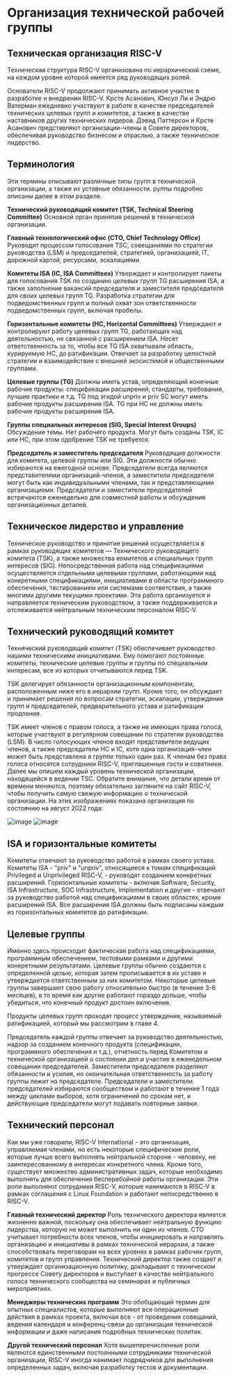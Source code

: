 # Организация технической рабочей группы
## Техническая организация RISC-V
Техническая структура RISC-V организована по иерархической схеме, на каждом уровне которой имеется ряд руководящих ролей.

Основатели RISC-V продолжают принимать активное участие в разработке и внедрении RISC-V. Крсте Асанович, Юнсуп Ли и Эндрю Ватерман ежедневно 
участвуют в работе в качестве председателей технических целевых групп и комитетов, а также в качестве наставников других технических лидеров. 
Дэвид Паттерсон и Крсте Асанович представляют организации-члены в Совете директоров, обеспечивая руководство бизнесом и отраслью, а также техническое лидерство.

## Терминология
Эти термины описывают различные типы групп в технической организации, а также их уставные обязанности. руппы подробно описаны далее в этом разделе.

**Технический руководящий комитет (TSK, Technical Steering Committee)**
Основной орган принятия решений в технической организации.

**Главный технологический офис (CTO, Chief Technology Office)**
Руководит процессом голосования TSC, совещаниями по стратегии руководства (LSM) и председателей, стратегией, организацией, IT, дорожной картой, ресурсами, эскалациями.

**Комитеты ISA (IC, ISA Committees)**
Утверждает и контролирует пакеты для голосования TSK по созданию целевых групп TG расширения ISA, а также заполнение вакансий председателя и 
заместителя председателя для своих целевых групп TG. Разработка стратегии для подведомственных групп и полный охват зон ответственности подведомственных групп, включая пробелы.

**Горизонтальные комитеты (HC, Horizontal Committees)**
Утверждают и контролируют работу целевых групп TG, работающих над деятельностью, не связанной с расширением ISA. Несет ответственность за то, 
чтобы все TG ISA охватывали область, курируемую HC, до ратификации. Отвечает за разработку целостной стратегии и взаимодействие с внешней экосистемой и общественными группами.

**Целевые группы (TG)**
Должны иметь устав, определяющий конечные рабочие продукты: спецификации расширений, стандарты, требования, лучшие практики и т.д. TG под 
эгидой unpriv и priv SC могут иметь рабочие продукты расширения ISA. TG при HC не должны иметь рабочие продукты расширения ISA.

**Группы специальных интересов (SIG, Special Interest Groups)**
Обсуждение темы. Нет рабочего продукта. Могут быть созданы TSK, IC или HC, при этом одобрение TSK не требуется.

**Председатель и заместитель председателя**
Руководящие должности для комитета, целевой группы или SIG. Эти должности обычно избираются на ежегодной основе. 
Председатели всегда являются представителями организаций-членов, а заместители председателя могут быть как индивидуальными членами, 
так и представляющими организациями. Председатели и заместители председателей встречаются еженедельно для совместной работы и обсуждения организационных деталей.

## Техническое лидерство и управление
Техническое руководство и принятие решений осуществляется в рамках руководящих комитетов — Технического руководящего комитета (TSK), 
а также множества комитетов и специальных групп интересов (SIG). Непосредственная работа над спецификациями осуществляется отдельными целевыми группами, 
работающими над конкретными спецификациями, инициативами в области программного обеспечения, тестированием или системами соответствия, 
а также многими другими текущими проектами. Эта работа организуется и направляется техническим руководством, а также поддерживается и 
отслеживается нейтральным техническим персоналом RISC-V.

## Технический руководящий комитет
Технический руководящий комитет (TSK) обеспечивает руководство нашими техническими инициативами. 
Ему помогают постоянные комитеты, технические целевые группы и группы по специальным интересам, все из которых отчитываются перед TSK.

TSK делегирует обязанности организационным компонентам, расположенным ниже его в иерархии групп. Кроме того, он обсуждает и принимает решения 
по вопросам стратегии, эскалации, утверждения групп и председателей, предварительного устава и ратификации продления.

TSK имеет членов с правом голоса, а также не имеющих права голоса, которые участвуют в регулярном совещании по стратегии руководства (LSM). 
В число голосующих членов входят представители ведущих членов, а также председатели HC и IC, хотя одна организация-член может быть представлена 
в группе только один раз. К членам без права голоса относятся сотрудники RISC-V, приглашенные гости и советники. 
Далее мы опишем каждый уровень технической организации, находящейся в ведении TSC. Обратите внимание, что детали время от времени меняются, 
поэтому обязательно загляните на сайт RISC-V, чтобы получить самую свежую информацию о технической организации. 
На этих изображениях показана организация по состоянию на август 2022 года:

![image](https://github.com/mt-omarov/Intro-to-RISC-V/assets/95280619/64b8586e-3401-42fa-b2a8-a9b2ffa6d20d)
![image](https://github.com/mt-omarov/Intro-to-RISC-V/assets/95280619/d92ed1d4-3a52-438f-abe7-d79e7a11177c)

## ISA и горизонтальные комитеты
Комитеты отвечают за руководство работой в рамках своего устава. Комитеты ISA - "priv" и "unpriv", относящиеся к томам спецификаций 
Privileged и Unprivileged RISC-V, - руководят созданием конкретных расширений. Горизонтальные комитеты - включая Software, Security, 
ISA Infrastructure, SOC Infrastructure, Implementation и другие - отвечают за руководство работой над спецификациями в своих областях, 
кроме расширений ISA. Все расширения ISA должны быть подписаны каждым из горизонтальных комитетов до ратификации.

## Целевые группы
Именно здесь происходит фактическая работа над спецификациями, программным обеспечением, тестовыми рамками и другими конкретными результатами. 
Целевые группы обычно создаются с определенной целью, которая затем прописывается в их уставе и утверждается ответственным за них комитетом. 
Некоторые целевые группы завершают свою работу относительно быстро (в течение 3-6 месяцев), в то время как другие работают гораздо дольше, чтобы убедиться, что конечный продукт достоин включения.

Продукты целевых групп проходят процесс утверждения, называемый ратификацией, который мы рассмотрим в главе 4.

Председатель каждой группы отвечает за руководство деятельностью, надзор за созданием конечного продукта (спецификации, программного обеспечения и т.д.), 
отчетность перед Комитетом и технической организацией о состоянии дел и участие в еженедельном совещании председателей. 
Заместители председателя разделяют обязанности и усилия, но окончательная ответственность за работу группы лежит на председателе. 
Председатели и заместители председателей избираются сообществом и работают в течение 1 года между циклами выборов, хотя ограничений по срокам нет, 
и действующие председатели могут подавать повторные заявки.

## Технический персонал
Как мы уже говорили, RISC-V International - это организация, управляемая членами, но есть некоторые специфические роли, 
которые лучше всего выполнять нейтральной стороне - человеку, не заинтересованному в интересах конкретного члена. 
Кроме того, существует множество административных задач, которые необходимо выполнять для обеспечения бесперебойной работы организации. 
Эти роли выполняют сотрудники RISC-V, которые нанимаются в RISC-V в рамках соглашения с Linux Foundation и работают непосредственно в RISC-V.

**Главный технический директор**
Роль технического директора является жизненно важной, поскольку она обеспечивает нейтральную функцию лидерства, которую не может выполнить ни один из членов. 
CTO учитывает потребности всех членов, чтобы инициировать и направлять организацию и инициативы в рамках технической иерархии, 
а также способствовать переговорам на всех уровнях в рамках рабочих групп, комитетов и групп управления. 
Технический директор также создает и утверждает организационную политику, докладывает о техническом прогрессе Совету директоров и выступает 
в качестве нейтрального голоса технического сообщества на семинарах и публичных мероприятиях.

**Менеджеры технических программ**
Это обобщающий термин для опытных специалистов, которые выполняют все операционные действия в рамках проекта, включая все - от проведения совещаний, 
ведения календаря и конференц-связи до организации технической информации и даже написания подробных технических политик.

**Другой технический персонал**
Хотя вышеперечисленные роли являются единственными постоянными сотрудниками технической организации, RISC-V иногда нанимает подрядчиков 
для выполнения определенных задач, включая разработку тестов и документации.





